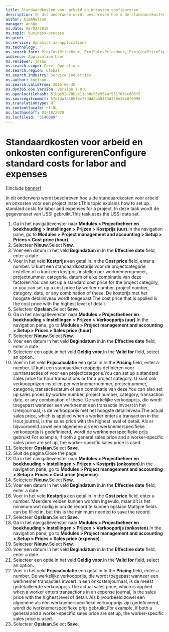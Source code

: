 ```yaml
---
title: Standaardkosten voor arbeid en onkosten configureren
description: In dit onderwerp wordt beschreven hoe u de standaardkosten voor arbeid en onkosten voor een project instelt.
author: KimANelson
manager: AnnBe
ms.date: 08/02/2019
ms.topic: business-process
ms.prod: ''
ms.service: dynamics-ax-applications
ms.technology: ''
ms.search.form: ProjCostPriceHour, ProjSalesPriceHour, ProjCostPriceExpense, ProjSalesPriceCost
audience: Application User
ms.reviewer: josaw
ms.search.scope: Core, Operations
ms.search.region: Global
ms.search.industry: Service industries
ms.author: knelson
ms.search.validFrom: 2016-06-30
ms.dyn365.ops.version: Version 7.0.0
ms.openlocfilehash: 51bbe52d70bae11cb0c95e9544f951f0fcc605f5
ms.sourcegitcommit: 57e1dafa186fec77ddd8ba9425d238e36e0f0998
ms.translationtype: HT
ms.contentlocale: nl-NL
ms.lasthandoff: 03/18/2020
ms.locfileid: "3140088"
---
```

# <a name="configure-standard-costs-for-labor-and-expenses"></a><span data-ttu-id="8cbad-103">Standaardkosten voor arbeid en onkosten configureren</span><span class="sxs-lookup"><span data-stu-id="8cbad-103">Configure standard costs for labor and expenses</span></span>

[!include [banner](../../includes/banner.md)]

<span data-ttu-id="8cbad-104">In dit onderwerp wordt beschreven hoe u de standaardkosten voor arbeid en onkosten voor een project instelt.</span><span class="sxs-lookup"><span data-stu-id="8cbad-104">This topic explains how to set up standard costs for labor and expenses for a project.</span></span> <span data-ttu-id="8cbad-105">In deze taak wordt de gegevensset van USSI gebruikt.</span><span class="sxs-lookup"><span data-stu-id="8cbad-105">This task uses the USSI data set.</span></span>

1. <span data-ttu-id="8cbad-106">Ga in het navigatievenster naar **Modules > Projectbeheer en boekhouding > Instellingen > Prijzen > Kostprijs (uur)**.</span><span class="sxs-lookup"><span data-stu-id="8cbad-106">In the navigation pane, go to **Modules > Project management and accounting > Setup > Prices > Cost price (hour)**.</span></span>
2. <span data-ttu-id="8cbad-107">Selecteer **Nieuw**.</span><span class="sxs-lookup"><span data-stu-id="8cbad-107">Select **New**.</span></span>
3. <span data-ttu-id="8cbad-108">Voer een datum in het veld **Begindatum** in.</span><span class="sxs-lookup"><span data-stu-id="8cbad-108">In the **Effective date** field, enter a date.</span></span>
4. <span data-ttu-id="8cbad-109">Voer in het veld **Kostprijs** een getal in.</span><span class="sxs-lookup"><span data-stu-id="8cbad-109">In the **Cost price** field, enter a number.</span></span> <span data-ttu-id="8cbad-110">U kunt een standaardkostprijs voor de projectcategorie instellen of u kunt een kostprijs instellen per werknemernummer, projectnummer, categorie, datum of elke combinatie van deze factoren.</span><span class="sxs-lookup"><span data-stu-id="8cbad-110">You can set up a standard cost price for the project category, or you can set up a cost price by worker number, project number, category, date, or any combination of these.</span></span> <span data-ttu-id="8cbad-111">De kostprijs met het hoogste detailniveau wordt toegepast.</span><span class="sxs-lookup"><span data-stu-id="8cbad-111">The cost price that is applied is the cost price with the highest level of detail.</span></span>  
5. <span data-ttu-id="8cbad-112">Selecteer **Opslaan**.</span><span class="sxs-lookup"><span data-stu-id="8cbad-112">Select **Save**.</span></span>
6. <span data-ttu-id="8cbad-113">Ga in het navigatievenster naar **Modules > Projectbeheer en boekhouding > Instellingen > Prijzen > Verkoopprijs (uur)**.</span><span class="sxs-lookup"><span data-stu-id="8cbad-113">In the navigation pane, go to **Modules > Project management and accounting > Setup > Prices > Sales price (hour)**.</span></span>
7. <span data-ttu-id="8cbad-114">Selecteer **Nieuw**.</span><span class="sxs-lookup"><span data-stu-id="8cbad-114">Select **New**.</span></span>
8. <span data-ttu-id="8cbad-115">Voer een datum in het veld **Begindatum** in.</span><span class="sxs-lookup"><span data-stu-id="8cbad-115">In the **Effective date** field, enter a date.</span></span>
9. <span data-ttu-id="8cbad-116">Selecteer een optie in het veld **Geldig voor**.</span><span class="sxs-lookup"><span data-stu-id="8cbad-116">In the **Valid for** field, select an option.</span></span>
10. <span data-ttu-id="8cbad-117">Voer in het veld **Prijscalculatie** een getal in.</span><span class="sxs-lookup"><span data-stu-id="8cbad-117">In the **Pricing** field, enter a number.</span></span> <span data-ttu-id="8cbad-118">U kunt een standaardverkoopprijs definiëren voor uurtransacties of voor een projectcategorie.</span><span class="sxs-lookup"><span data-stu-id="8cbad-118">You can set up a standard sales price for hour transactions or for a project category.</span></span> <span data-ttu-id="8cbad-119">U kunt ook verkoopprijzen instellen per werknemernummer, projectnummer, categorie, transactiedatum of een combinatie van deze.</span><span class="sxs-lookup"><span data-stu-id="8cbad-119">You can also set up sales prices by worker number, project number, category, transaction date, or any combination of these.</span></span> <span data-ttu-id="8cbad-120">De werkelijke verkoopprijs, die wordt toegepast wanneer een werknemer een transactie invoert in het Urenjournaal, is de verkoopprijs met het hoogste detailniveau.</span><span class="sxs-lookup"><span data-stu-id="8cbad-120">The actual sales price, which is applied when a worker enters a transaction in the Hour journal, is the sales price with the highest level of detail.</span></span> <span data-ttu-id="8cbad-121">Als er bijvoorbeeld zowel een algemene als een werknemerspecifieke verkoopprijs is gedefinieerd, wordt de werknemerspecifieke prijs gebruikt.</span><span class="sxs-lookup"><span data-stu-id="8cbad-121">For example, if both a general sales price and a worker-specific sales price are set up, the worker-specific sales price is used.</span></span>  
11. <span data-ttu-id="8cbad-122">Selecteer **Opslaan**.</span><span class="sxs-lookup"><span data-stu-id="8cbad-122">Select **Save**.</span></span>
12. <span data-ttu-id="8cbad-123">Sluit de pagina.</span><span class="sxs-lookup"><span data-stu-id="8cbad-123">Close the page.</span></span>
13. <span data-ttu-id="8cbad-124">Ga in het navigatievenster naar **Modules > Projectbeheer en boekhouding > Instellingen > Prijzen > Kostprijs (onkosten)**.</span><span class="sxs-lookup"><span data-stu-id="8cbad-124">In the navigation pane, go to **Modules > Project management and accounting > Setup > Prices > Cost price (expense)**.</span></span>
14. <span data-ttu-id="8cbad-125">Selecteer **Nieuw**.</span><span class="sxs-lookup"><span data-stu-id="8cbad-125">Select **New**.</span></span>
15. <span data-ttu-id="8cbad-126">Voer een datum in het veld **Begindatum** in.</span><span class="sxs-lookup"><span data-stu-id="8cbad-126">In the **Effective date** field, enter a date.</span></span>
16. <span data-ttu-id="8cbad-127">Voer in het veld **Kostprijs** een getal in.</span><span class="sxs-lookup"><span data-stu-id="8cbad-127">In the **Cost price** field, enter a number.</span></span> <span data-ttu-id="8cbad-128">Meerdere velden kunnen worden ingevuld, maar dit is het minimum wat nodig is om de record te kunnen opslaan.</span><span class="sxs-lookup"><span data-stu-id="8cbad-128">Multiple fields can be filled in, but this is the minimum needed to save the record.</span></span>  
17. <span data-ttu-id="8cbad-129">Selecteer **Opslaan**.</span><span class="sxs-lookup"><span data-stu-id="8cbad-129">Select **Save**.</span></span>
18. <span data-ttu-id="8cbad-130">Ga in het navigatievenster naar **Modules > Projectbeheer en boekhouding > Instellingen > Prijzen > Verkoopprijs (onkosten)**.</span><span class="sxs-lookup"><span data-stu-id="8cbad-130">In the navigation pane, go to **Modules > Project management and accounting > Setup > Prices > Sales price (expense)**.</span></span>
19. <span data-ttu-id="8cbad-131">Selecteer **Nieuw**.</span><span class="sxs-lookup"><span data-stu-id="8cbad-131">Select **New**.</span></span>
20. <span data-ttu-id="8cbad-132">Voer een datum in het veld **Begindatum** in.</span><span class="sxs-lookup"><span data-stu-id="8cbad-132">In the **Effective date** field, enter a date.</span></span>
21. <span data-ttu-id="8cbad-133">Selecteer een optie in het veld **Geldig voor**.</span><span class="sxs-lookup"><span data-stu-id="8cbad-133">In the **Valid for** field, select an option.</span></span>
22. <span data-ttu-id="8cbad-134">Voer in het veld **Prijscalculatie** een getal in.</span><span class="sxs-lookup"><span data-stu-id="8cbad-134">In the **Pricing** field, enter a number.</span></span> <span data-ttu-id="8cbad-135">De werkelijke verkoopprijs, die wordt toegepast wanneer een werknemer transacties invoert in een onkostenjournaal, is de meest gedetailleerde verkoopprijs.</span><span class="sxs-lookup"><span data-stu-id="8cbad-135">The actual sales price, which is applied when a worker enters transactions in an expense journal, is the sales price with the highest level of detail.</span></span> <span data-ttu-id="8cbad-136">Als bijvoorbeeld zowel een algemene als een werknemerspecifieke verkoopprijs zijn gedefinieerd, wordt de werknemerspecifieke prijs gebruikt.</span><span class="sxs-lookup"><span data-stu-id="8cbad-136">For example, if both a general and a worker-specific sales price are set up, the worker-specific sales price is used.</span></span>  
23. <span data-ttu-id="8cbad-137">Selecteer **Opslaan**.</span><span class="sxs-lookup"><span data-stu-id="8cbad-137">Select **Save**.</span></span>

